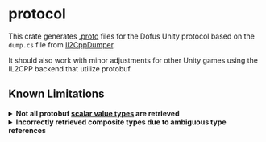 # protocol

This crate generates [.proto](../protos) files for the Dofus Unity protocol based on the `dump.cs` file from [Il2CppDumper](https://github.com/Perfare/Il2CppDumper).

It should also work with minor adjustments for other Unity games using the IL2CPP backend that utilize protobuf.

## Known Limitations
<details>
<summary><b>Not all protobuf <a href="https://protobuf.dev/programming-guides/proto3/#scalar">scalar value types</a> are retrieved</b></summary>

Multiple protobuf types are coerced into a single C# type, leading to a loss of type-specific information. For example:

`int32`, `sint32`, and `sfixed32` are all coerced into the `int` type in C#.
</details>

<details>
<summary><b>Incorrectly retrieved composite types due to ambiguous type references</b></summary>
The code in `dump.cs` contains ambiguities or missing information regarding type namespaces.

For example:

```csharp
// Namespace: Com.Common
public class Foo { /* ... */ }

// Namespace: Com.Baz
public class Foo { /* ... */ }

// Namespace: Com.Baz
public class Bar {
    private Foo foo; // Which Foo?
}
```
By default, `proto-gen` prioritizes types in the same namespace, then external well-known types, and finally types with common hierarchical namespaces, but this might not be exact.
</details>
